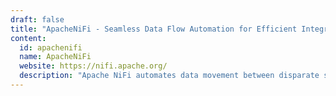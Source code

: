```yaml
---
draft: false
title: "ApacheNiFi - Seamless Data Flow Automation for Efficient Integration"
content:
  id: apachenifi
  name: ApacheNiFi
  website: https://nifi.apache.org/
  description: "Apache NiFi automates data movement between disparate systems, providing real-time control, secure communication, and comprehensive data tracking for seamless integration."
---
```

